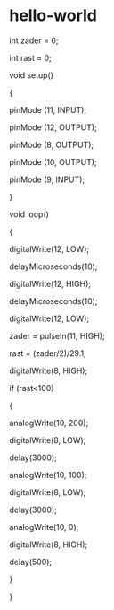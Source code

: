 # hello-world

int zader = 0;

int rast = 0;

void setup()

{

pinMode (11, INPUT);

pinMode (12, OUTPUT);

pinMode (8, OUTPUT);

pinMode (10, OUTPUT);

pinMode (9, INPUT);

}

void loop()

{

digitalWrite(12, LOW);

delayMicroseconds(10);

digitalWrite(12, HIGH);

delayMicroseconds(10);

digitalWrite(12, LOW);

zader = pulseIn(11, HIGH);

rast = (zader/2)/29.1;

digitalWrite(8, HIGH);

if (rast<100)

{

analogWrite(10, 200);

digitalWrite(8, LOW);

delay(3000);

analogWrite(10, 100);

digitalWrite(8, LOW);

delay(3000);

analogWrite(10, 0);

digitalWrite(8, HIGH);

delay(500);

}

}
